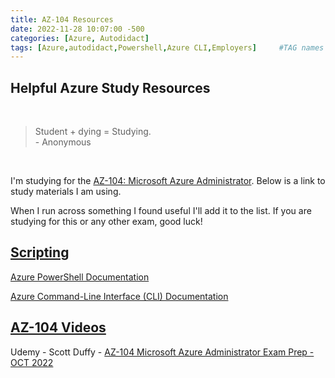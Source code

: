 ```yaml
---
title: AZ-104 Resources
date: 2022-11-28 10:07:00 -500
categories: [Azure, Autodidact]
tags: [Azure,autodidact,Powershell,Azure CLI,Employers]     #TAG names should always be lowercase
---
```


## Helpful Azure Study Resources

<br>

>Student + dying = Studying.<br>- Anonymous

<br>

I'm studying for the [AZ-104: Microsoft Azure Administrator](learn.microsoft.com/en-us/certifications/exams/az-104). Below is a link to study materials I am using.

When I run across something I found useful I'll add it to the list. If you are studying for this or any other exam, good luck!

## <u>Scripting</u>

[Azure PowerShell Documentation](https://learn.microsoft.com/en-us/powershell/azure/?view=azps-9.2.0&viewFallbackFrom=azps-3.3.0)

[Azure Command-Line Interface (CLI) Documentation](https://learn.microsoft.com/en-us/cli/azure/?view=azure-cli-latest)

## <u>AZ-104 Videos</u>

Udemy - Scott Duffy - [AZ-104 Microsoft Azure Administrator Exam Prep - OCT 2022](https://www.udemy.com/course/70533-azure/)